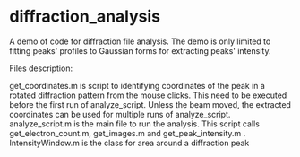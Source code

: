 # diffraction_analysis
 A demo of code for diffraction file analysis.
 The demo is only limited to fitting peaks' profiles to Gaussian forms for extracting peaks' intensity.

Files description:

get_coordinates.m is script to identifying coordinates of the peak in a rotated diffraction pattern from the mouse clicks. This need to be executed before the first run of analyze_script. Unless the beam moved, the extracted coordinates can be used for multiple runs of analyze_script.
analyze_script.m is the main file to run the analysis. This script calls get_electron_count.m, get_images.m and get_peak_intensity.m .
IntensityWindow.m is the class for area around a diffraction peak
